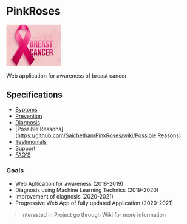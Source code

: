 # PinkRoses

![Breast Cancer](images/thumb_images.jpeg)

Web application for awareness of breast cancer


## Specifications

* [Syptoms](https://github.com/Saichethan/PinkRoses/wiki/Symptoms)
* [Prevention](https://github.com/Saichethan/PinkRoses/wiki/Prevention)
* [Diagnosis](https://github.com/Saichethan/PinkRoses/wiki/Diagnosis)
* [Possible Reasons](https://github.com/Saichethan/PinkRoses/wiki/Possible Reasons)
* [Testimonials](https://github.com/Saichethan/PinkRoses/wiki/Testimonials)
* [Support](https://github.com/Saichethan/PinkRoses/wiki/Support)
* [FAQ'S](https://github.com/Saichethan/PinkRoses/wiki/FAQ'S)


### Goals

* Web Apllication for awareness (2018-2019)
* Diagnosis using Machine Learning Technics (2019-2020)
* Improvement of diagnosis (2020-2021)
* Progressive Web App of fully updated Application (2020-2021)


> Interested in Project go through Wiki for more information
